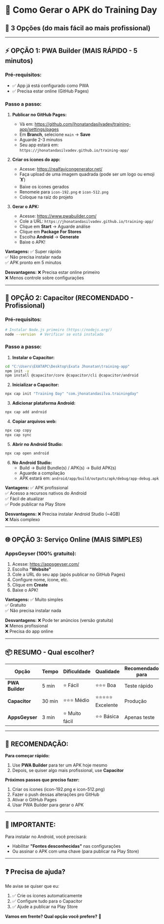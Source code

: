 # 📱 Como Gerar o APK do Training Day

## 🎯 3 Opções (do mais fácil ao mais profissional)

---

## ⚡ OPÇÃO 1: PWA Builder (MAIS RÁPIDO - 5 minutos)

### Pré-requisitos:
- ✅ App já está configurado como PWA
- ✅ Precisa estar online (GitHub Pages)

### Passo a passo:

1. **Publicar no GitHub Pages:**
   - Vá em: https://github.com/jhonatandasilvadev/training-app/settings/pages
   - Em **Branch**, selecione `main` → **Save**
   - Aguarde 2-3 minutos
   - Seu app estará em: `https://jhonatandasilvadev.github.io/training-app/`

2. **Criar os ícones do app:**
   - Acesse: https://realfavicongenerator.net/
   - Faça upload de uma imagem quadrada (pode ser um logo ou emoji 🏋️)
   - Baixe os ícones gerados
   - Renomeie para `icon-192.png` e `icon-512.png`
   - Coloque na raiz do projeto

3. **Gerar o APK:**
   - Acesse: https://www.pwabuilder.com/
   - Cole a URL: `https://jhonatandasilvadev.github.io/training-app/`
   - Clique em **Start** → Aguarde análise
   - Clique em **Package For Stores**
   - Escolha **Android** → **Generate**
   - Baixe o APK!

**Vantagens:**
✅ Super rápido  
✅ Não precisa instalar nada  
✅ APK pronto em 5 minutos  

**Desvantagens:**
❌ Precisa estar online primeiro  
❌ Menos controle sobre configurações  

---

## 🔧 OPÇÃO 2: Capacitor (RECOMENDADO - Profissional)

### Pré-requisitos:
```bash
# Instalar Node.js primeiro (https://nodejs.org/)
node --version  # Verificar se está instalado
```

### Passo a passo:

1. **Instalar o Capacitor:**
```bash
cd "C:\Users\EXATAPC\Desktop\Exata Jhonatan\training-app"
npm init -y
npm install @capacitor/core @capacitor/cli @capacitor/android
```

2. **Inicializar o Capacitor:**
```bash
npx cap init "Training Day" "com.jhonatandasilva.trainingday"
```

3. **Adicionar plataforma Android:**
```bash
npx cap add android
```

4. **Copiar arquivos web:**
```bash
npx cap copy
npx cap sync
```

5. **Abrir no Android Studio:**
```bash
npx cap open android
```

6. **No Android Studio:**
   - Build → Build Bundle(s) / APK(s) → Build APK(s)
   - Aguarde a compilação
   - APK estará em: `android/app/build/outputs/apk/debug/app-debug.apk`

**Vantagens:**
✅ APK profissional  
✅ Acesso a recursos nativos do Android  
✅ Fácil de atualizar  
✅ Pode publicar na Play Store  

**Desvantagens:**
❌ Precisa instalar Android Studio (~4GB)  
❌ Mais complexo  

---

## 🌐 OPÇÃO 3: Serviço Online (MAIS SIMPLES)

### AppsGeyser (100% gratuito):

1. Acesse: https://appsgeyser.com/
2. Escolha **"Website"**
3. Cole a URL do seu app (após publicar no GitHub Pages)
4. Configure nome, ícone, etc.
5. Clique em **Create**
6. Baixe o APK!

**Vantagens:**
✅ Muito simples  
✅ Gratuito  
✅ Não precisa instalar nada  

**Desvantagens:**
❌ Pode ter anúncios (versão gratuita)  
❌ Menos profissional  
❌ Precisa do app online  

---

## 📦 RESUMO - Qual escolher?

| Opção | Tempo | Dificuldade | Qualidade | Recomendado para |
|-------|-------|-------------|-----------|------------------|
| **PWA Builder** | 5 min | ⭐ Fácil | ⭐⭐⭐ Boa | Teste rápido |
| **Capacitor** | 30 min | ⭐⭐⭐ Médio | ⭐⭐⭐⭐⭐ Excelente | Produção |
| **AppsGeyser** | 3 min | ⭐ Muito fácil | ⭐⭐ Básica | Apenas teste |

---

## 🎯 RECOMENDAÇÃO:

**Para começar rápido:**
1. Use **PWA Builder** para ter um APK hoje mesmo
2. Depois, se quiser algo mais profissional, use **Capacitor**

**Próximos passos que preciso fazer:**
1. Criar os ícones (icon-192.png e icon-512.png)
2. Fazer o push dessas alterações pro GitHub
3. Ativar o GitHub Pages
4. Usar PWA Builder para gerar o APK

---

## 🚨 IMPORTANTE:

Para instalar no Android, você precisará:
- Habilitar **"Fontes desconhecidas"** nas configurações
- Ou assinar o APK com uma chave (para publicar na Play Store)

---

## ❓ Precisa de ajuda?

Me avise se quiser que eu:
1. ✅ Crie os ícones automaticamente
2. ✅ Configure tudo para o Capacitor
3. ✅ Ajude a publicar na Play Store

**Vamos em frente? Qual opção você prefere?** 🚀

